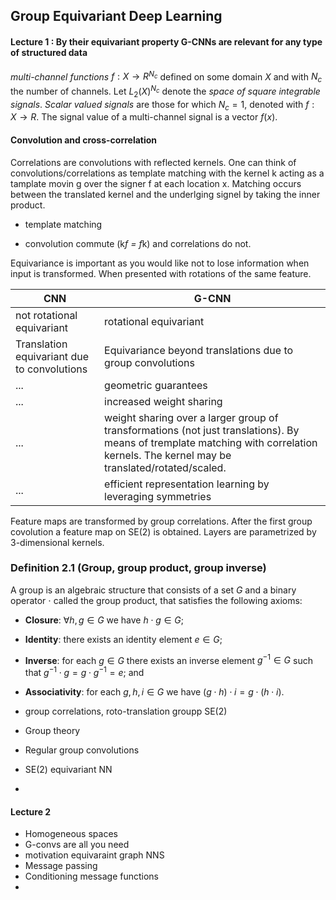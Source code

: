 ## Group Equivariant Deep Learning


#### Lecture 1 : By their equivariant property G-CNNs are relevant for any type of structured data

*multi-channel functions* $f : X → R^{N_c}$ defined on some domain $X$ and with $N_c$ the number of channels.
Let $L_2(X)^{N_c}$ denote the *space of square integrable signals*.
*Scalar valued signals* are those for which $N_c = 1$, denoted with $f: X → R$.
The signal value of a multi-channel signal is a vector $f(x)$.
#### Convolution and cross-correlation
Correlations are convolutions with reflected kernels. One can think of convolutions/correlations as template matching with the kernel k acting as a tamplate movin g over the signer f at each location x. Matching occurs between the translated kernel and the underlging signel by taking the inner product. 

- template matching


- convolution commute (k*f = f*k) and correlations do not. 


Equivariance is important as you would like not to lose information when input is transformed. When presented with rotations of the same feature. 

| CNN  | G-CNN |
|------|-------|
| not rotational equivariant | rotational equivariant|
| Translation equivariant due to convolutions | Equivariance beyond translations due to group convolutions |
| ... | geometric guarantees|
| ... | increased weight sharing|
| ... | weight sharing over a larger group of transformations (not just translations). By means of tremplate matching with correlation kernels. The kernel may be translated/rotated/scaled. |
| ... | efficient representation learning by leveraging symmetries|


Feature maps are transformed by group correlations. After the first group covolution a feature map on SE(2) is obtained. Layers are parametrized by 3-dimensional kernels. 
### Definition 2.1 (Group, group product, group inverse)
A group is an algebraic structure that consists of a set $G$ and a binary operator $\cdot$ called the group product, that satisfies the following axioms:
- **Closure**: $\forall h, g \in G$ we have $h \cdot g \in G$;
- **Identity**: there exists an identity element $e \in G$;
- **Inverse**: for each $g \in G$ there exists an inverse element $g^{-1} \in G$ such that $g^{-1} \cdot g = g \cdot g^{-1} = e$; and
- **Associativity**: for each $g, h, i \in G$ we have $(g \cdot h) \cdot i = g \cdot (h \cdot i)$.


- group correlations, roto-translation groupp SE(2)
  


- Group theory
- Regular group convolutions
- SE(2) equivariant NN
- 
#### Lecture 2
- Homogeneous spaces
- G-convs are all you need
- motivation equivaraint graph NNS
- Message passing
- Conditioning message functions
- 
